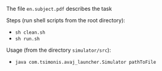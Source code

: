The file `en.subject.pdf` describes the task

Steps (run shell scripts from the root directory):
- `sh clean.sh`
- `sh run.sh`

Usage (from the directory `simulator/src`):
- `java com.tsimonis.avaj_launcher.Simulator pathToFile`
